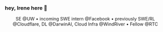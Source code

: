 ### hey, Irene here 👋

<div align="center"> SE @UW • incoming SWE intern @Facebook • previously SWE/RL @Cloudflare, DL @DarwinAI, Cloud Infra @WindRiver • Fellow @RTC
</div>
